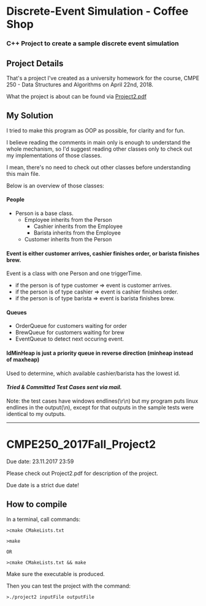 # Discrete-Event Simulation - Coffee Shop
### C++ Project to create a sample discrete event simulation

## Project Details

That's a project I've created as a university homework for the course, CMPE 250 - Data Structures and Algorithms on April 22nd, 2018.

What the project is about can be found via [Project2.pdf](https://github.com/corupta/Discrete-Event-Simulation---Coffee-Shop/blob/master/Project2.pdf)

## My Solution

I tried to make this program as OOP as possible, for clarity and for fun.

I believe reading the comments in main only is enough to understand the whole mechanism,
so I'd suggest reading other classes only to check out my implementations of those classes.

I mean, there's no need to check out other classes before understanding this main file.

Below is an overview of those classes:

#### People
* Person is a base class.
    * Employee inherits from the Person
        * Cashier inherits from the Employee
        * Barista inherits from the Employee
    * Customer inherits from the Person

#### Event is either customer arrives, cashier finishes order, or barista finishes brew.
Event is a class with one Person and one triggerTime.
* if the person is of type customer => event is customer arrives.
* if the person is of type cashier => event is cashier finishes order.
* if the person is of type barista => event is barista finishes brew.

#### Queues
* OrderQueue for customers waiting for order
* BrewQueue for customers waiting for brew
* EventQueue to detect next occuring event.

#### IdMinHeap is just a priority queue in reverse direction (minheap instead of maxheap)
Used to determine, which available cashier/barista has the lowest id.


#### _Tried & Committed Test Cases sent via mail._

Note: the test cases have windows endlines(\r\n) but my program puts linux endlines in the output(\n),
except for that outputs in the sample tests were identical to my outputs.

- - - -


# CMPE250_2017Fall_Project2

Due date: 23.11.2017 23:59

Please check out Project2.pdf for description of the project.

Due date is a strict due date!

## How to compile

In a terminal, call commands:
```
>cmake CMakeLists.txt

>make

OR

>cmake CMakeLists.txt && make

```
Make sure the executable is produced.

Then you can test the project with the command:
```
>./project2 inputFile outputFile
```
